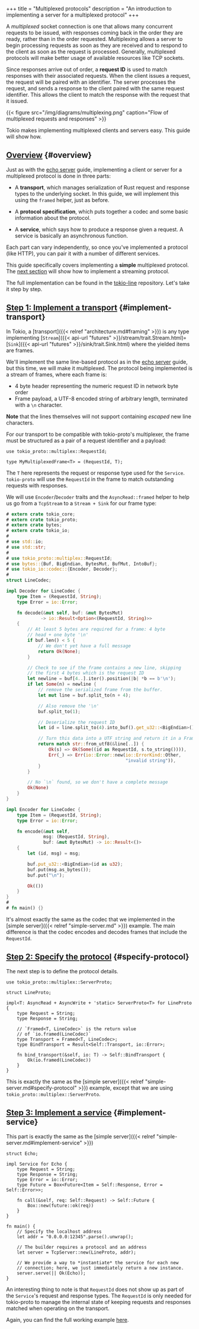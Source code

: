 +++
title = "Multiplexed protocols"
description = "An introduction to implementing a server for a multiplexed protocol"
+++

A *multiplexed* socket connection is one that allows many concurrent requests to
be issued, with responses coming back in the order they are ready, rather than
in the order requested. Multiplexing allows a server to begin processing
requests as soon as they are received and to respond to the client as soon as
the request is processed. Generally, multiplexed protocols will make better
usage of available resources like TCP sockets.

Since responses arrive out of order, a **request ID** is used to match
responses with their associated requests. When the client issues a request, the
request will be paired with an identifier. The server processes the request, and
sends a response to the client paired with the same request identifier. This
allows the client to match the response with the request that it issued.

{{< figure src="/img/diagrams/multiplexing.png"
caption="Flow of multiplexed requests and responses" >}}

Tokio makes implementing multiplexed clients and servers easy. This
guide will show how.

## [Overview](#overview) {#overview}

Just as with the [echo server](../../getting-started/simple-server) guide,
implementing a client or server for a multiplexed protocol is done in three
parts:

- A **transport**, which manages serialization of Rust request and response
  types to the underlying socket. In this guide, we will implement this using
  the `framed` helper, just as before.

- A **protocol specification**, which puts together a codec and some basic
  information about the protocol.

- A **service**, which says how to produce a response given a request. A
  service is basically an asynchronous function.

Each part can vary independently, so once you've implemented a protocol
(like HTTP), you can pair it with a number of different services.

This guide specifically covers implementing a **simple** multiplexed protocol.
The [next section](../streaming) will show how to implement a streaming protocol.

The full implementation can be found in the
[tokio-line](https://github.com/tokio-rs/tokio-line/blob/master/multiplexed/src/lib.rs)
repository. Let's take it step by step.

## [Step 1: Implement a transport](#implement-transport) {#implement-transport}

In Tokio, a [transport]({{< relref "architecture.md#framing" >}}) is any type
implementing [`Stream`]({{< api-url "futures" >}}/stream/trait.Stream.html)` +
`[`Sink`]({{< api-url "futures" >}}/sink/trait.Sink.html) where the yielded
items are frames.

We'll implement the same line-based protocol as in the
[echo server](../../getting-started/simple-server) guide, but this time, we will
make it multiplexed. The protocol being implemented is a stream of frames, where
each frame is:

* 4 byte header representing the numeric request ID in network byte order
* Frame payload, a UTF-8 encoded string of arbitrary length, terminated with a
  `\n` character.

**Note** that the lines themselves will not support containing *escaped* new
line characters.

For our transport to be compatible with tokio-proto's multiplexer, the frame
must be structured as a pair of a request identifier and a payload:

```rust,ignore
use tokio_proto::multiplex::RequestId;

type MyMultiplexedFrame<T> = (RequestId, T);
```

The `T` here represents the request or response type used for the `Service`.
`tokio-proto` will use the `RequestId` in the frame to match outstanding
requests with responses.

We will use `Encoder`/`Decoder` traits and the `AsyncRead::framed` helper to
help us go from a `TcpStream` to a `Stream + Sink` for our frame type:

```rust
# extern crate tokio_core;
# extern crate tokio_proto;
# extern crate bytes;
# extern crate tokio_io;
#
# use std::io;
# use std::str;
#
# use tokio_proto::multiplex::RequestId;
# use bytes::{Buf, BigEndian, BytesMut, BufMut, IntoBuf};
# use tokio_io::codec::{Encoder, Decoder};
#
struct LineCodec;

impl Decoder for LineCodec {
    type Item = (RequestId, String);
    type Error = io::Error;

    fn decode(&mut self, buf: &mut BytesMut)
             -> io::Result<Option<(RequestId, String)>>
    {
        // At least 5 bytes are required for a frame: 4 byte
        // head + one byte '\n'
        if buf.len() < 5 {
            // We don't yet have a full message
            return Ok(None);
        }

        // Check to see if the frame contains a new line, skipping
        // the first 4 bytes which is the request ID
        let newline = buf[4..].iter().position(|b| *b == b'\n');
        if let Some(n) = newline {
            // remove the serialized frame from the buffer.
            let mut line = buf.split_to(n + 4);

            // Also remove the '\n'
            buf.split_to(1);

            // Deserialize the request ID
            let id = line.split_to(4).into_buf().get_u32::<BigEndian>();

            // Turn this data into a UTF string and return it in a Frame.
            return match str::from_utf8(&line[..]) {
                Ok(s) => Ok(Some((id as RequestId, s.to_string()))),
                Err(_) => Err(io::Error::new(io::ErrorKind::Other,
                                             "invalid string")),
            }
        }

        // No `\n` found, so we don't have a complete message
        Ok(None)
    }
}

impl Encoder for LineCodec {
    type Item = (RequestId, String);
    type Error = io::Error;

    fn encode(&mut self,
              msg: (RequestId, String),
              buf: &mut BytesMut) -> io::Result<()>
    {
        let (id, msg) = msg;

        buf.put_u32::<BigEndian>(id as u32);
        buf.put(msg.as_bytes());
        buf.put("\n");

        Ok(())
    }
}
#
# fn main() {}
```

It's almost exactly the same as the codec that we implemented in the [simple
server]({{< relref "simple-server.md" >}}) example. The main difference is
that the codec encodes and decodes frames that include the `RequestId`.

## [Step 2: Specify the protocol](#specify-protocol) {#specify-protocol}

The next step is to define the protocol details.

```rust,ignore
use tokio_proto::multiplex::ServerProto;

struct LineProto;

impl<T: AsyncRead + AsyncWrite + 'static> ServerProto<T> for LineProto {
    type Request = String;
    type Response = String;

    // `Framed<T, LineCodec>` is the return value
    // of `io.framed(LineCodec)`
    type Transport = Framed<T, LineCodec>;
    type BindTransport = Result<Self::Transport, io::Error>;

    fn bind_transport(&self, io: T) -> Self::BindTransport {
        Ok(io.framed(LineCodec))
    }
}
```

This is exactly the same as the [simple
server]({{< relref "simple-server.md#specify-protocol" >}}) example, except
that we are using `tokio_proto::multiplex::ServerProto`.

## [Step 3: Implement a service](#implement-service) {#implement-service}

This part is exactly the same as the [simple
server]({{< relref "simple-server.md#implement-service" >}})

```rust,ignore
struct Echo;

impl Service for Echo {
    type Request = String;
    type Response = String;
    type Error = io::Error;
    type Future = Box<Future<Item = Self::Response, Error =  Self::Error>>;

    fn call(&self, req: Self::Request) -> Self::Future {
        Box::new(future::ok(req))
    }
}

fn main() {
    // Specify the localhost address
    let addr = "0.0.0.0:12345".parse().unwrap();

    // The builder requires a protocol and an address
    let server = TcpServer::new(LineProto, addr);

    // We provide a way to *instantiate* the service for each new
    // connection; here, we just immediately return a new instance.
    server.serve(|| Ok(Echo));
}
```

An interesting thing to note is that `RequestId` does not show up as part of the
`Service`'s request and response types. The `RequestId` is only needed for
tokio-proto to manage the internal state of keeping requests and responses
matched when operating on the transport.

Again, you can find the full working example
[here](https://github.com/tokio-rs/tokio-line/tree/master/multiplexed).
